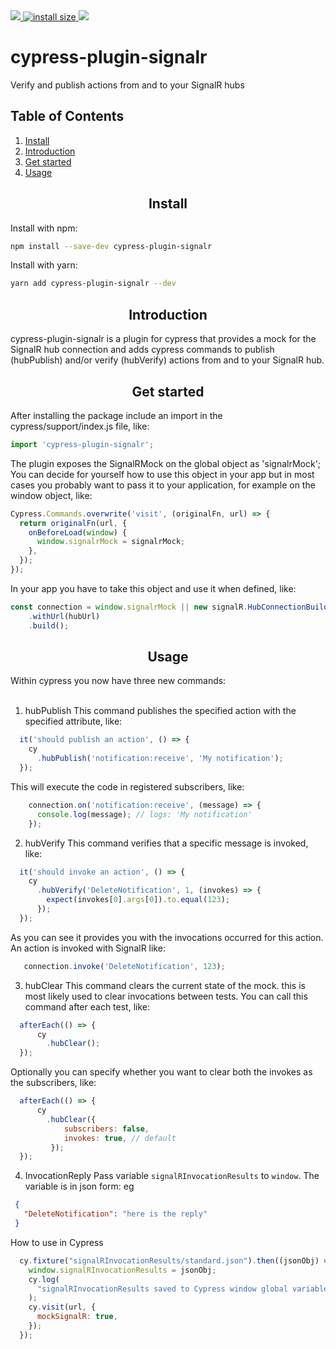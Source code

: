 <div>
    <a href="https://npmcharts.com/compare/webpack?minimal=true">
        <img src="https://img.shields.io/npm/dm/cypress-plugin-signalr.svg">
    </a>
    <a href="https://packagephobia.now.sh/result?p=webpack">
        <img src="https://packagephobia.now.sh/badge?p=cypress-plugin-signalr" alt="install size">
    </a>
    <a href="https://github.com/webpack/webpack/graphs/contributors">
        <img src="https://img.shields.io/github/contributors/basslagter/cypress-plugin-signalr.svg">
    </a>
</div>
	
<h1>cypress-plugin-signalr</h1>
<p>Verify and publish actions from and to your SignalR hubs</p>

## Table of Contents

1. [Install](#install)
2. [Introduction](#introduction)
3. [Get started](#get-started)
4. [Usage](#usage)

<h2 align="center">Install</h2>

Install with npm:

```bash
npm install --save-dev cypress-plugin-signalr
```

Install with yarn:

```bash
yarn add cypress-plugin-signalr --dev
```

<h2 align="center">Introduction</h2>

cypress-plugin-signalr is a plugin for cypress that provides a mock for the SignalR hub connection
and adds cypress commands to publish (hubPublish) and/or verify (hubVerify) actions from and to your
SignalR hub.

<h2 align="center">Get started</h2>

After installing the package include an import in the cypress/support/index.js file, like:
```javascript
import 'cypress-plugin-signalr';
```
The plugin exposes the SignalRMock on the global object as 'signalrMock';
You can decide for yourself how to use this object in your app but in most cases you probably
want to pass it to your application, for example on the window object, like:

```javascript
Cypress.Commands.overwrite('visit', (originalFn, url) => {
  return originalFn(url, {
    onBeforeLoad(window) {
      window.signalrMock = signalrMock;
    },
  });
});
```
In your app you have to take this object and use it when defined, like:

```javascript
const connection = window.signalrMock || new signalR.HubConnectionBuilder()
    .withUrl(hubUrl)
    .build();
```

<h2 align="center">Usage</h2>

Within cypress you now have three new commands:
<br/><br/>
1. hubPublish
This command publishes the specified action with the specified attribute, like:

```javascript
  it('should publish an action', () => {
    cy
      .hubPublish('notification:receive', 'My notification');
  });
```

This will execute the code in registered subscribers, like:

```javascript
    connection.on('notification:receive', (message) => {
      console.log(message); // logs: 'My notification'
    });
```

2. hubVerify
This command verifies that a specific message is invoked, like:

```javascript
  it('should invoke an action', () => {
    cy
      .hubVerify('DeleteNotification', 1, (invokes) => {
        expect(invokes[0].args[0]).to.equal(123);
      });
  });
```
As you can see it provides you with the invocations occurred for this action.
An action is invoked with SignalR like:

```javascript
   connection.invoke('DeleteNotification', 123);
```

3. hubClear
This command clears the current state of the mock. this is most likely used to clear invocations between tests.
You can call this command after each test, like:

```javascript
  afterEach(() => {
      cy
        .hubClear();
  });
```

Optionally you can specify whether you want to clear both the invokes as the subscribers, like:

```javascript
  afterEach(() => {
      cy
        .hubClear({
            subscribers: false,
            invokes: true, // default
         });
  });
```

4. InvocationReply
Pass variable `signalRInvocationResults` to `window`. The variable is in json form: 
eg
```json
 {
   "DeleteNotification": "here is the reply"
 }
```
How to use in Cypress
```javascript
  cy.fixture("signalRInvocationResults/standard.json").then((jsonObj) => {
    window.signalRInvocationResults = jsonObj;
    cy.log(
      "signalRInvocationResults saved to Cypress window global variable to be used by 'cypress-plugin-signalr'."
    );
    cy.visit(url, {
      mockSignalR: true,
    });
  });
```
